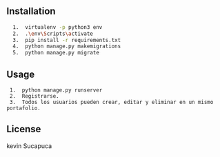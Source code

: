## Installation



```bash
  1.  virtualenv -p python3 env   
  2.  .\env\Scripts\activate 
  3.  pip install -r requirements.txt
  4.  python manage.py makemigrations
  5.  python manage.py migrate 
```

## Usage

```
 1.  python manage.py runserver
 2.  Registrarse.
 3.  Todos los usuarios pueden crear, editar y eliminar en un mismo portafolio.
```



## License
kevin Sucapuca